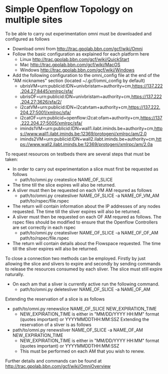Simple Openflow Topology on multiple sites
=====

To be able to carry out experimentation omni must be downloaded and configured as follows
 - Download omni from http://trac.gpolab.bbn.com/gcf/wiki/Omni
 - Follow the basic configuration as explained for each platform here
	- Linux http://trac.gpolab.bbn.com/gcf/wiki/QuickStart
	- Mac http://trac.gpolab.bbn.com/gcf/wiki/MacOS
	- Windows http://trac.gpolab.bbn.com/gcf/wiki/Windows
 - Add the following configuration to the omni_config file at the end of the "AM nicknames" section (located ~/.gcf/omni_config by default)
	- ubrisVM=urn:publicid:IDN+univbristam+authority+cm,https://137.222.204.27:8445/xmlrpc/sfa/
	- ubrisOF=urn:publicid:IDN+univbristam+authority+cm,https://137.222.204.27:3626/sfa/2/
	- i2catVM=urn:publicid:IDN+i2catvtam+authority+cm,https://137.222.204.27:5001/xmlrpc/sfa/
	- i2catOF=urn:publicid+openflow:i2cat:ofam+authority+cm,https://137.222.204.27:5005/xmlrpc/sfa/
	- iminds1VM=urn:publicid:IDN+wall1.ilabt.iminds.be+authority+cm,https://www.wall1.ilabt.iminds.be:12369/protogeni/xmlrpc/am/2.0
	- iminds2VM=urn:publicid:IDN+wall2.ilabt.iminds.be+authority+cm,https://www.wall2.ilabt.iminds.be:12369/protogeni/xmlrpc/am/2.0a


To request resources on testbeds there are several steps that must be taken:
 - In order to carry out experimentation a slice must first be requested as follows
	- path/to/omni.py createslice NAME_OF_SLICE
 - The time till the slice expires will also be returned.
 - A sliver must then be requested on each VM AM requred as follows
	- path/to/omni.py createsliver NAME_OF_SLICE -a NAME_OF_VM_AM path/to/rspec/file.rspec
 - The return will contain information about the IP addresses of any nodes requested. The time till the sliver expires will also be returned.
 - A sliver must then be requested on each OF AM requred as follows. The rspec files should be modified to ensure that the Openflow Controllers are set correctly in each rspec
	- path/to/omni.py createsliver NAME_OF_SLICE -a NAME_OF_OF_AM path/to/rspec/file.rspec
 - The return will contain details about the Flowspace requested. The time till the sliver expires will also be returned.


To close a connection two methods can be employed. Firstly by just allowing the slice and slivers to expire and secondly by sending commands to release the resources consumed by each sliver. The slice must still expire naturally.
 - On each am that a sliver is currently active run the following command.
	- path/to/omni.py deletesliver NAME_OF_SLICE -a NAME_OF_AM

Extending the reservation of a slice is as follows
 - path/to/omni.py renewslice NAME_OF_SLICE NEW_EXPIRATION_TIME
	- NEW_EXPIRATION_TIME is either in "MM/DD/YYYY HH:MM" format (quotes important) or YYYYMMDDTHH:MM:SSZ
Extending the reservation of a sliver is as follows
 - path/to/omni.py renewsliver NAME_OF_SLICE -a NAME_OF_AM NEW_EXPIRATION_TIME
	- NEW_EXPIRATION_TIME is either in "MM/DD/YYYY HH:MM" format (quotes important) or YYYYMMDDTHH:MM:SSZ
	- This must be performed on each AM that you wish to renew.


Further details and commands can be found at http://trac.gpolab.bbn.com/gcf/wiki/OmniOverview
